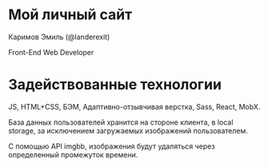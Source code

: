 # Мой личный сайт

Каримов Эмиль (@landerexit)

Front-End Web Developer

# Задействованные технологии

JS, HTML+CSS, БЭМ, Адаптивно-отзывчивая верстка, Sass, React, MobX. 

База данных пользователей хранится на стороне клиента, в local storage, за исключением загружаемых изображений пользователем. 

С помощью API imgbb, изображения будут удаляться через определенный промежуток времени.
